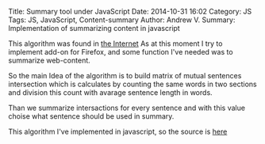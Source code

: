 Title: Summary tool under JavaScript
Date: 2014-10-31 16:02
Category: JS
Tags: JS, JavaScript, Content-summary
Author: Andrew V.
Summary: Implementation of summarizing content in javascript

This algorithm was found in [the Internet](http://thetokenizer.com/2013/04/28/build-your-own-summary-tool/)
As at this moment I try to implement add-on for Firefox, and some function I've needed was to summarize web-content.

So the main Idea of the algorithm is to build matrix of mutual sentences intersection which is calculates by counting the same words in two sections and division this count with avarage sentence length in words.

Than we summarize intersactions for every sentence and with this value choise what sentence should be used in summary.

This algorithm I've implemented in javascript, so the source is [here](http://kostyll.github.io/summary.js/)

